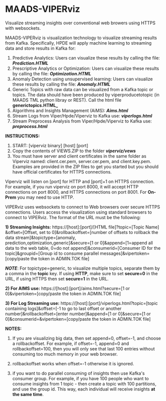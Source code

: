 # MAADS-VIPERviz

Visualize streaming insights over conventional web browers using HTTPS with websockets.

MAADS-VIPERviz is visualization technology to visualize streaming results from Kafka.  Specifically, HPDE will apply machine learning to streaming data and store results in Kafka for:
1)	Predictive Analytics:	Users can visualize these results by calling the file: **_Prediction.HTML_**
2)	Prescriptive Analytics or Optimization:	Users can visualize these results by calling the file: **_Optimization.HTML_**
3)	Anomaly Detection using unsupervised learning: Users can visualize these results by calling the file: **_Anomaly.HTML_**
4) Generic Topics with raw data can be visualized from a Kafka topic or topics. The data should have been produced by viperproducetotopic (in MAADS TML python libray or REST).  Call the html file **generictopics.HTML_**
5) Algorithms and Insights Management (AiMS): **_Aims.html_**
6) Stream Logs from Viper/Hpde/Viperviz to Kafka use: **_viperlogs.html_**
7) Stream Preprocess Analysis from Viper/Hpde/Viperviz to Kafka use: **_preprocess.html_**

**INSTRUCTIONS:**
1) START: [viperviz binary] [host] [port]
2) Copy the contents of VIEWS.ZIP to the folder **_viperviz/vews_** 
3) You must have server and client certificates in the same folder as Viperviz named: client.cer.pem, server.cer.pem, and client.key.pem.  Examples are provided in the ZIP files to get you started but you should have official certificates for HTTPS connections.

Viperviz will listen on [port] for HTTP and [port]+1 on HTTPS connection.  For example, if you run viperviz on port 8000, it will accept HTTP connections on port 8000, and HTTPS connections on port 8001. For **On-Prem** you may need to use HTTP.

VIPERviz uses websockets to connect to Web browsers over secure HTTPS connections.   Users access the visualization using standard browsers to connect to VIPERviz.  The format of the URL must be the following:

**1) Streaming Insights:** https://[host]:[port]/[HTML file]?topic=[Topic Name] &offset=[Offset, set to 0]&rollbackoffset=[number of offsets to rollback the data stream]&topictype=[anomaly, prediction,optimization,generic]&secure=[1 or 0]&append=[1=append all data to the web table, 0=do not append]&consumerid=[Consumer ID for the topic]&groupid=[Group id to consume parallel messages]&vipertoken=[copy/paste the token in ADMIN.TOK file]

**_NOTE_**: For topictype=generic, to visualize multiple topics, separate them by a comma in the **topic** key.  If using **HTTP**, make sure to set **secure=0** in the URL, if using HTTPS then set **secure=1** in the URL. 

**2) For AIMS use:** https://[host]:[port]/aims.html?secure=[1 or 0]&vipertoken=[copy/paste the token in ADMIN.TOK file]

**3) For Log Streaming use:** https://[host]:[port]/viperlogs.html?topic=[topic containing logs]&offset=[-1 to go to last offset or another number]&rollbackoffset=[enter number]&append=[1 or 0]&secure=[1 or 0]&consumerid=&vipertoken=[copy/paste the token in ADMIN.TOK file]

**NOTES:**
1) If you are visualizing big data, then set append=0, offset=-1, and choose a rollbackoffset.  For example, if offset=-1, append=0 and rollbackoffset=100, then you will only see that last 100 entries without consuming too much memory in your web browser. 

2) rollbackoffset works when offset=-1 otherwise it is ignored.

3) if you want to do parallel consuming of insights then use Kafka's consumer group. For example, if you have 100 people who want to consume insights from 1 topic - then create a topic with 100 partitions, and use the group id.  This way, each individual will receive insights **at the same time**.
